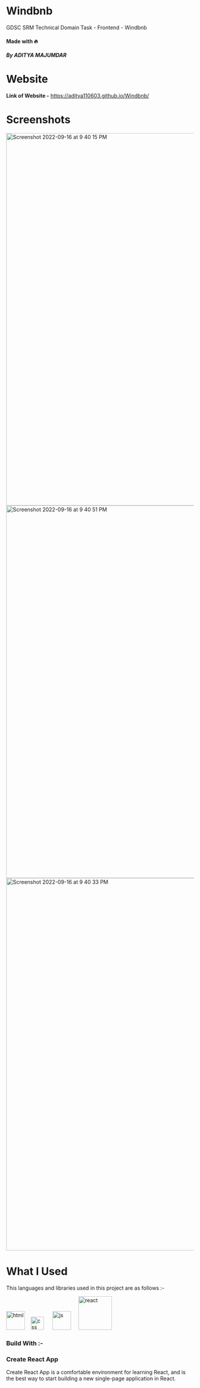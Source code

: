# Windbnb

GDSC SRM Technical Domain Task - Frontend - Windbnb 

#### Made with 🔥
##### By ADITYA MAJUMDAR


# Website

**Link of Website -** https://aditya110603.github.io/Windbnb/


# Screenshots

<img width="1000" alt="Screenshot 2022-09-16 at 9 40 15 PM" src="https://user-images.githubusercontent.com/90856119/190869096-0540848f-1662-41b4-b755-d113814ec55c.png">

<img width="1000" alt="Screenshot 2022-09-16 at 9 40 51 PM" src="https://user-images.githubusercontent.com/90856119/190869141-287afc2c-63cb-4038-ba1f-bb82e25e3cd1.png">

<img width="1000" alt="Screenshot 2022-09-16 at 9 40 33 PM" src="https://user-images.githubusercontent.com/90856119/190869136-9e4fa5ad-b45a-45c4-8c96-b41a76dbc8cc.png">


# What I Used 

This languages and libraries used in this project are as follows :- 


 <img width="50" alt="html" src="https://user-images.githubusercontent.com/90856119/190899693-d38ff14b-b39d-4300-8478-afc5f6692baa.png"> &nbsp;&nbsp; <img width="35" alt="css" src="https://user-images.githubusercontent.com/90856119/190900004-f4723e28-aaee-4e92-9b83-db0e503387e7.png">  &nbsp;&nbsp; &nbsp; <img width="50" alt="js" src="https://user-images.githubusercontent.com/90856119/190900185-25fb2984-32cb-4093-b068-a407eaaaa709.png">  &nbsp;&nbsp;&nbsp; <img width="90" alt="react" src="https://user-images.githubusercontent.com/90856119/190900466-29ff503f-e66a-41db-abec-ba5fe8496a81.png">
 

### Build With :-

### Create React App

Create React App is a comfortable environment for learning React, and is the best way to start building a new single-page application in React. 

